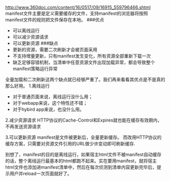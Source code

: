 http://www.360doc.com/content/16/0517/09/16915_559796466.shtml
manifest文件主要是定义需要缓存的文件，支持manifest的浏览器将按照manifest文件的规则把文件保存在本地。
###优点
- 可以离线运行
- 可以减少资源请求
- 可以更新资源
###缺点
- 更新的资源，需要二次刷新才会被页面采用
- 不支持增量更新，只有manifest发生变化，所有资源全部重新下载一次
- 缺乏足够容错机制，当清单中任意资源文件出现加载异常，都会导致整个manifest策略运行异常

全量加载和二次刷新这两个缺点就已经够严重了。我们再来看看其优点是不是真的那么好用。
1.离线运行
- 对于普通页面来说，离线运行没什么用；
- 对于webapp来说，这个特性还不错；
- 对于hybird app来说，也没什么用。

2.减少资源请求
HTTP协议的Cache-Control和Expires就也能在缓存有效期内，不再发送资源请求

3.可以更新资源
manifest是文件被更新后，全量更新缓存。
而改用HTTP协议的缓存方案，只需要对资源文件引用的URL做少许变动即可刷新缓存.

别想了，manifest的目的是离线运行，如果宿主html文件不被manifest自动缓存的话，整个离线运行最基本的html都跑不起来。实在要用manifest，就将宿主html文件也添加进manifest清单中，然后在每次侦测到清单内容更新完毕后，提示用户并reload一次页面就好了。



